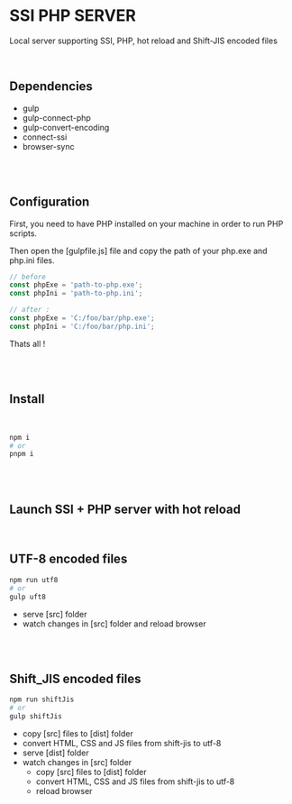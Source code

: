 # SSI PHP SERVER

Local server supporting SSI, PHP, hot reload and Shift-JIS encoded files

<br>

## Dependencies

- gulp
- gulp-connect-php
- gulp-convert-encoding
- connect-ssi
- browser-sync

<br>
<br>

## Configuration

First, you need to have PHP installed on your machine in order to run PHP scripts.

Then open the [gulpfile.js] file and copy the path of your php.exe and php.ini files.

```javascript
// before
const phpExe = 'path-to-php.exe';
const phpIni = 'path-to-php.ini';

// after :
const phpExe = 'C:/foo/bar/php.exe';
const phpIni = 'C:/foo/bar/php.ini';
```
Thats all !

<br>
<br>

## Install
<br>

```sh
npm i
# or
pnpm i
```
<br>
<br>

## Launch SSI + PHP server with hot reload
<br>


## UTF-8 encoded files
```sh
npm run utf8
# or
gulp uft8
```
- serve [src] folder
- watch changes in [src] folder and reload browser

<br><br>


## Shift_JIS encoded files
```sh
npm run shiftJis
# or
gulp shiftJis
```
- copy [src] files to [dist] folder
- convert HTML, CSS and JS files from shift-jis to utf-8
- serve [dist] folder
- watch changes in [src] folder
  - copy [src] files to [dist] folder
  - convert HTML, CSS and JS files from shift-jis to utf-8
  - reload browser
